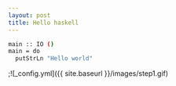 ```yaml
---
layout: post
title: Hello haskell
---
```



``` bash
main :: IO ()
main = do
  putStrLn "Hello world"
```


;![_config.yml]({{ site.baseurl }}/images/step1.gif)
